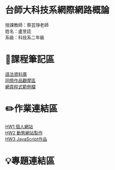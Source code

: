 # 台師大科技系網際網路概論 
授課教師：蔡芸琤老師   
姓名：盧昱廷   
系級：科技系二年級 
# 📖課程筆記區
[語法資料庫](https://www.w3schools.com/html/html_elements.asp)  
[同儕作品觀摩區](https://docs.google.com/spreadsheets/d/1MNH7iG3GNGhw6vn_iMB2jAfw6SHBJ3z0XrtKQ4YCAoM/edit#gid=1162885006)  
[網頁程式範例檔](https://www.100jsprojects.com/projects)
# ✏️作業連結區
[HW1 個人網站](https://dniellu.github.io/My-web/)  
[HW2 動態網站製作](https://youtu.be/fJXpzXIm_Ho)  
[HW3 JavaScript作品](https://www.youtube.com/watch?v=UOoIShgRzfI)
# 💡專題連結區  

